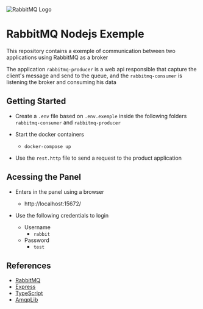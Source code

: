 ![RabbitMQ Logo](https://devoxsoftware.com/wp-content/uploads/2020/11/Rabbit-QL.png)

# RabbitMQ Nodejs Exemple
This repository contains a exemple of communication between two applications using RabbitMQ as a broker

The application `rabbitmq-producer` is a web api responsible that capture the client's message and send to the queue, and the `rabbitmq-consumer` is listening the broker and consuming his data

## Getting Started
* Create a `.env` file based on `.env.exemple` inside the following folders `rabbitmq-consumer` and `rabbitmq-producer`

* Start the docker containers
  * `docker-compose up`

* Use the `rest.http` file to send a request to the product application

## Acessing the Panel
  * Enters in the panel using a browser
    * http://localhost:15672/

  * Use the following credentials to login
    * Username
      * `rabbit`
    * Password
      * `test`

## References
  * [RabbitMQ](https://www.rabbitmq.com/)
  * [Express](https://expressjs.com/pt-br/)
  * [TypeScript](https://www.typescriptlang.org/)
  * [AmqpLib](https://github.com/amqp-node/amqplib)



